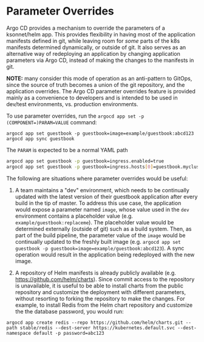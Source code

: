 # Parameter Overrides

Argo CD provides a mechanism to override the parameters of a ksonnet/helm app. This provides flexibility
in having most of the application manifests defined in git, while leaving room for *some* parts of the 
k8s manifests determined dynamically, or outside of git. It also serves as an alternative way of 
redeploying an application by changing application parameters via Argo CD, instead of making the 
changes to the manifests in git.

**NOTE:** many consider this mode of operation as an anti-pattern to GitOps, since the source of
truth becomes a union of the git repository, and the application overrides. The Argo CD parameter
overrides feature is provided mainly as a convenience to developers and is intended to be used in
dev/test environments, vs. production environments.

To use parameter overrides, run the `argocd app set -p (COMPONENT=)PARAM=VALUE` command:
```
argocd app set guestbook -p guestbook=image=example/guestbook:abcd123
argocd app sync guestbook
```

The `PARAM` is expected to be a normal YAML path

```bash
argocd app set guestbook -p guestbook=ingress.enabled=true
argocd app set guestbook -p guestbook=ingress.hosts[0]=guestbook.myclusterurl
```

The following are situations where parameter overrides would be useful:

1. A team maintains a "dev" environment, which needs to be continually updated with the latest
version of their guestbook application after every build in the tip of master. To address this use
case, the application would expose a parameter named `image`, whose value used in the `dev`
environment contains a placeholder value (e.g. `example/guestbook:replaceme`). The placeholder value
would be determined externally (outside of git) such as a build system. Then, as part of the build
pipeline, the parameter value of the `image` would be continually updated to the freshly built image
(e.g. `argocd app set guestbook -p guestbook=image=example/guestbook:abcd123`). A sync operation
would result in the application being redeployed with the new image.

2. A repository of Helm manifests is already publicly available (e.g. https://github.com/helm/charts).
Since commit access to the repository is unavailable, it is useful to be able to install charts from
the public repository and customize the deployment with different parameters, without resorting to
forking the repository to make the changes. For example, to install Redis from the Helm chart
repository and customize the the database password, you would run:

```
argocd app create redis --repo https://github.com/helm/charts.git --path stable/redis --dest-server https://kubernetes.default.svc --dest-namespace default -p password=abc123
```
